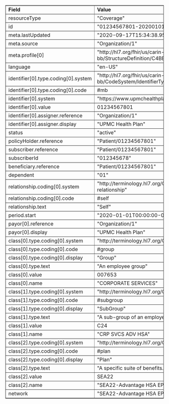 <table border="1"><tr><td><b>Field</b></td><td><b>Value</b></td></tr>
<tr><td>resourceType</td><td>
"Coverage"
</td></tr>
<tr><td>id</td><td>
"01234567801-20200101-99991231-SEA22"
</td></tr>
<tr><td>meta.lastUpdated</td><td>
"2020-09-17T15:34:38.9596446-04:00"
</td></tr>
<tr><td>meta.source</td><td>
"Organization/1"
</td></tr>
<tr><td>meta.profile[0]</td><td>"http://hl7.org/fhir/us/carin-bb/StructureDefinition/C4BB-Coverage"</td></tr>
<tr><td>language</td><td>
"en-US"
</td></tr>
<tr><td>identifier[0].type.coding[0].system</td><td>
"http://hl7.org/fhir/us/carin-bb/CodeSystem/IdentifierTypeCS"
</td></tr>
<tr><td>identifier[0].type.coding[0].code</td><td>
#mb
</td></tr>
<tr><td>identifier[0].system</td><td>
"https://www.upmchealthplan.com/fhir/memberidentifier"
</td></tr>
<tr><td>identifier[0].value</td><td>
01234567801
</td></tr>
<tr><td>identifier[0].assigner.reference</td><td>
"Organization/1"
</td></tr>
<tr><td>identifier[0].assigner.display</td><td>
"UPMC Health Plan"
</td></tr>
<tr><td>status</td><td>
"active"
</td></tr>
<tr><td>policyHolder.reference</td><td>
"Patient/01234567801"
</td></tr>
<tr><td>subscriber.reference</td><td>
"Patient/01234567801"
</td></tr>
<tr><td>subscriberId</td><td>
"012345678"
</td></tr>
<tr><td>beneficiary.reference</td><td>
"Patient/01234567801"
</td></tr>
<tr><td>dependent</td><td>
"01"
</td></tr>
<tr><td>relationship.coding[0].system</td><td>
"http://terminology.hl7.org/CodeSystem/subscriber-relationship"
</td></tr>
<tr><td>relationship.coding[0].code</td><td>
#self
</td></tr>
<tr><td>relationship.text</td><td>
"Self"
</td></tr>
<tr><td>period.start</td><td>
"2020-01-01T00:00:00-05:00"
</td></tr>
<tr><td>payor[0].reference</td><td>
"Organization/1"
</td></tr>
<tr><td>payor[0].display</td><td>
"UPMC Health Plan"
</td></tr>
<tr><td>class[0].type.coding[0].system</td><td>
"http://terminology.hl7.org/CodeSystem/coverage-class"
</td></tr>
<tr><td>class[0].type.coding[0].code</td><td>
#group
</td></tr>
<tr><td>class[0].type.coding[0].display</td><td>
"Group"
</td></tr>
<tr><td>class[0].type.text</td><td>
"An employee group"
</td></tr>
<tr><td>class[0].value</td><td>
007653
</td></tr>
<tr><td>class[0].name</td><td>
"CORPORATE SERVICES"
</td></tr>
<tr><td>class[1].type.coding[0].system</td><td>
"http://terminology.hl7.org/CodeSystem/coverage-class"
</td></tr>
<tr><td>class[1].type.coding[0].code</td><td>
#subgroup
</td></tr>
<tr><td>class[1].type.coding[0].display</td><td>
"SubGroup"
</td></tr>
<tr><td>class[1].type.text</td><td>
"A sub-group of an employee group"
</td></tr>
<tr><td>class[1].value</td><td>
C24
</td></tr>
<tr><td>class[1].name</td><td>
"CRP SVCS ADV HSA"
</td></tr>
<tr><td>class[2].type.coding[0].system</td><td>
"http://terminology.hl7.org/CodeSystem/coverage-class"
</td></tr>
<tr><td>class[2].type.coding[0].code</td><td>
#plan
</td></tr>
<tr><td>class[2].type.coding[0].display</td><td>
"Plan"
</td></tr>
<tr><td>class[2].type.text</td><td>
"A specific suite of benefits."
</td></tr>
<tr><td>class[2].value</td><td>
SEA22
</td></tr>
<tr><td>class[2].name</td><td>
"SEA22-Advantage HSA EPO"
</td></tr>
<tr><td>network</td><td>
"SEA22-Advantage HSA EPO"
</td></tr>
</table>
